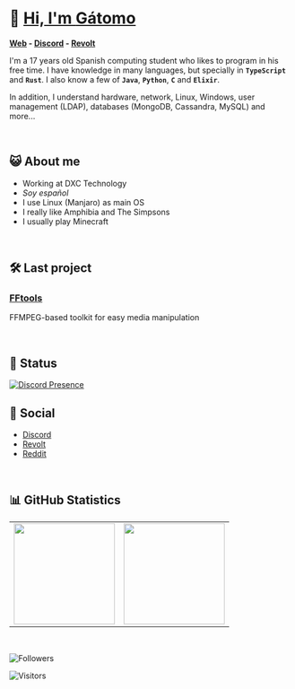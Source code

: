 

# 👋 [ Hi, I'm **Gátomo**](https://gatomo.ga/)

**[Web](https://gatomo.ga) - [Discord](https://gatomo.ga/discord) - [Revolt](https://gatomo.ga/revolt)**

I'm a 17 years old Spanish computing student who likes to program in his free time.
I have knowledge in many languages, but specially in **`TypeScript`** and **`Rust`**.
I also know a few of **`Java`**, **`Python`**, **`C`** and **`Elixir`**.

In addition, I understand hardware, network, Linux, Windows, user management (LDAP), databases (MongoDB, Cassandra, MySQL) and more...

<br />

## 😺 About me
- Working at DXC Technology
- *Soy español*
- I use Linux (Manjaro) as main OS
- I really like Amphibia and The Simpsons
- I usually play Minecraft

<br />

## 🛠️ Last project
### [**FFtools**](https://github.com/gatomo-oficial/fftools)

FFMPEG-based toolkit for easy media manipulation

<br />

## 🥶 Status

[![Discord Presence](https://lanyard.cnrad.dev/api/685947556655923242?bg=0f172a&animated=true&idleMessage=Click%20to%20join%20my%20community)](https://discord.gg/E2yBpMq2Km)

## 💬 Social
- [Discord](https://gatomo.ga/discord)
- [Revolt](https://gatomo.ga/revolt)
- [Reddit](https://www.reddit.com/user/gatomo_oficial)

<br />

## 📊 GitHub Statistics

<table>
  <tr>
	<td align="center" style="padding=0;width=50%;">
	  <img align="center" style="padding=0;" src="https://github-readme-stats.vercel.app/api/?username=gatomo-oficial&show_icons=true&title_color=60a5fa&text_color=f8fafc&theme=react&hide_border=true&count_private=true&bg_color=0f172a" height="180" />
	</td>
	<td align="center" style="padding=0;width=50%;">
	  <img align="center" style="padding=0;" src="https://github-readme-stats.vercel.app/api/top-langs/?username=gatomo-oficial&title_color=60a5fa&text_color=f8fafc&theme=react&hide_border=true&count_private=true&layout=compact&bg_color=0f172a" height="180" />
	</td>
  </tr>
</table>

<br />

![Followers](https://img.shields.io/github/followers/gatomo-oficial?logo=github&style=for-the-badge)


![Visitors](https://visitor-badge.laobi.icu/badge?page_id=gatomo-oficial.gatomo-oficial)


